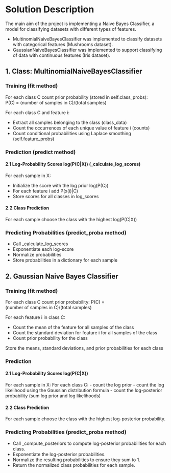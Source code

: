# Solution Description
The main aim of the project is implementing a Naive Bayes Classifier, a model for classifying datasets with different types of features. 
- MultinomialNaiveBayesClassifier was implemented to classify datasets with categorical features (Mushrooms dataset).
- GaussianNaiveBayesClassifier was implemented to support classifying of data with continuous features (Iris dataset).
  
## 1. Class: MultinomialNaiveBayesClassifier

### Training (fit method)
For each class C count prior probability (stored in self.class_probs):  
    P(C) = (number of samples in C)/(total samples)
    
For each class C and feature i:  
   - Extract all samples belonging to the class (class_data)  
   - Count the occurrences of each unique value of feature i (counts)  
   - Count conditional probabilities using Laplace smoothing (self.feature_probs)  

### Prediction (predict method)
#### 2.1 Log-Probability Scores log(P(C|X)) (_calculate_log_scores)

For each sample in X:  
  - Initialize the score with the log prior log(P(C))  
  - For each feature i add P(x(i)|C)  
  - Store scores for all classes in log_scores  
#### 2.2 Class Prediction  
For each sample choose the class with the highest log(P(C|X))  

### Predicting Probabilities (predict_proba method)  
- Call _calculate_log_scores  
- Exponentiate each log-score  
- Normalize probabilities   
- Store probabilities in a dictionary for each sample  

## 2. Gaussian Naive Bayes Classifier

### Training (fit method)
For each class C count prior probability:
    P(C) = (number of samples in C)/(total samples)
    
For each feature i in class C:
   - Count the mean of the feature for all samples of the class
   - Count the standard deviation for feature i for all samples of the class 
   - Count prior probability for the class
     
Store the means, standard deviations, and prior probabilities for each class

### Prediction
#### 2.1 Log-Probability Scores log(P(C|X))
For each sample in X:
  For each class C:
    - count the log prior
    - count the log likelihood using the Gaussian distribution formula
    - count the log-posterior probability (sum log prior and log likelihoods)
#### 2.2 Class Prediction
For each sample choose the class with the highest log-posterior probability.

### Predicting Probabilities (predict_proba method)
- Call _compute_posteriors to compute log-posterior probabilities for each class.
- Exponentiate the log-posterior probabilities.
- Normalize the resulting probabilities to ensure they sum to 1.
- Return the normalized class probabilities for each sample.
